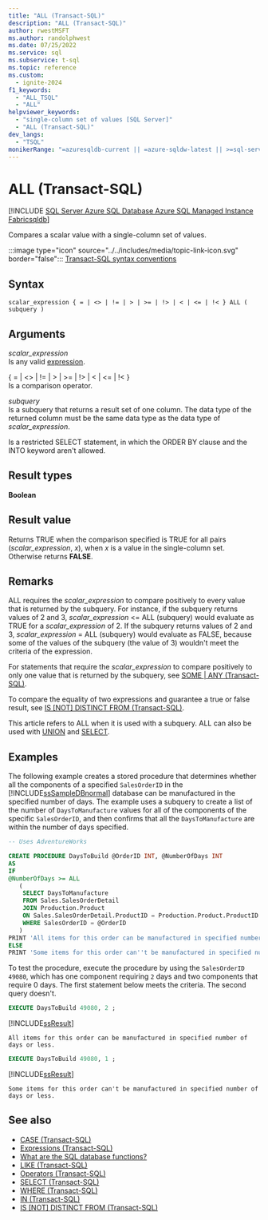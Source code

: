 ```yaml
---
title: "ALL (Transact-SQL)"
description: "ALL (Transact-SQL)"
author: rwestMSFT
ms.author: randolphwest
ms.date: 07/25/2022
ms.service: sql
ms.subservice: t-sql
ms.topic: reference
ms.custom:
  - ignite-2024
f1_keywords:
  - "ALL_TSQL"
  - "ALL"
helpviewer_keywords:
  - "single-column set of values [SQL Server]"
  - "ALL (Transact-SQL)"
dev_langs:
  - "TSQL"
monikerRange: "=azuresqldb-current || =azure-sqldw-latest || >=sql-server-2016 || >=sql-server-linux-2017 || =azuresqldb-mi-current || =fabric"
---
```

# ALL (Transact-SQL)

[!INCLUDE [SQL Server Azure SQL Database Azure SQL Managed Instance Fabricsqldb](../../includes/applies-to-version/sql-asdb-asdbmi-fabricsqldb.md)]

  Compares a scalar value with a single-column set of values.

:::image type="icon" source="../../includes/media/topic-link-icon.svg" border="false"::: [Transact-SQL syntax conventions](../../t-sql/language-elements/transact-sql-syntax-conventions-transact-sql.md)

## Syntax

```syntaxsql
scalar_expression { = | <> | != | > | >= | !> | < | <= | !< } ALL ( subquery )  
```

## Arguments

*scalar_expression*  
Is any valid [expression](../../t-sql/language-elements/expressions-transact-sql.md).

{ = \| <> \| != \| > \| >= \| !> \| < \| <= \| !< }  
Is a comparison operator.

*subquery*  
Is a subquery that returns a result set of one column. The data type of the returned column must be the same data type as the data type of *scalar_expression*.

Is a restricted SELECT statement, in which the ORDER BY clause and the INTO keyword aren't allowed.

## Result types

**Boolean**

## Result value

Returns TRUE when the comparison specified is TRUE for all pairs (*scalar_expression*, *x*), when *x* is a value in the single-column set. Otherwise returns **FALSE**.

## Remarks

ALL requires the *scalar_expression* to compare positively to every value that is returned by the subquery. For instance, if the subquery returns values of 2 and 3, *scalar_expression* <= ALL (subquery) would evaluate as TRUE for a *scalar_expression* of 2. If the subquery returns values of 2 and 3, *scalar_expression* = ALL (subquery) would evaluate as FALSE, because some of the values of the subquery (the value of 3) wouldn't meet the criteria of the expression.

For statements that require the *scalar_expression* to compare positively to only one value that is returned by the subquery, see [SOME &#124; ANY &#40;Transact-SQL&#41;](../../t-sql/language-elements/some-any-transact-sql.md).

To compare the equality of two expressions and guarantee a true or false result, see [IS [NOT] DISTINCT FROM (Transact-SQL)](../queries/is-distinct-from-transact-sql.md).

This article refers to ALL when it is used with a subquery. ALL can also be used with [UNION](../../t-sql/language-elements/set-operators-union-transact-sql.md) and [SELECT](../../t-sql/queries/select-transact-sql.md).

## Examples

The following example creates a stored procedure that determines whether all the components of a specified `SalesOrderID` in the [!INCLUDE[ssSampleDBnormal](../../includes/sssampledbnormal-md.md)] database can be manufactured in the specified number of days. The example uses a subquery to create a list of the number of `DaysToManufacture` values for all of the components of the specific `SalesOrderID`, and then confirms that all the `DaysToManufacture` are within the number of days specified.

```sql  
-- Uses AdventureWorks

CREATE PROCEDURE DaysToBuild @OrderID INT, @NumberOfDays INT  
AS  
IF   
@NumberOfDays >= ALL  
   (  
    SELECT DaysToManufacture  
    FROM Sales.SalesOrderDetail  
    JOIN Production.Product   
    ON Sales.SalesOrderDetail.ProductID = Production.Product.ProductID   
    WHERE SalesOrderID = @OrderID  
   )  
PRINT 'All items for this order can be manufactured in specified number of days or less.'  
ELSE   
PRINT 'Some items for this order can''t be manufactured in specified number of days or less.' ;  
```

To test the procedure, execute the procedure by using the `SalesOrderID 49080`, which has one component requiring `2` days and two components that require 0 days. The first statement below meets the criteria. The second query doesn't.

```sql  
EXECUTE DaysToBuild 49080, 2 ;  
```

[!INCLUDE[ssResult](../../includes/ssresult-md.md)]

`All items for this order can be manufactured in specified number of days or less.`

```sql  
EXECUTE DaysToBuild 49080, 1 ;  
```

[!INCLUDE[ssResult](../../includes/ssresult-md.md)]

`Some items for this order can't be manufactured in specified number of days or less.`

## See also

- [CASE &#40;Transact-SQL&#41;](../language-elements/case-transact-sql.md)
- [Expressions &#40;Transact-SQL&#41;](../language-elements/expressions-transact-sql.md)
- [What are the SQL database functions?](../functions/functions.md)
- [LIKE &#40;Transact-SQL&#41;](../language-elements/like-transact-sql.md)
- [Operators &#40;Transact-SQL&#41;](../language-elements/operators-transact-sql.md)
- [SELECT &#40;Transact-SQL&#41;](../queries/select-transact-sql.md)
- [WHERE &#40;Transact-SQL&#41;](../queries/where-transact-sql.md)
- [IN &#40;Transact-SQL&#41;](../language-elements/in-transact-sql.md)
- [IS [NOT] DISTINCT FROM (Transact-SQL)](../queries/is-distinct-from-transact-sql.md)
